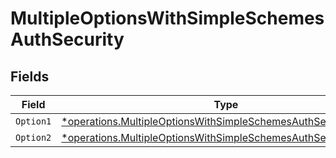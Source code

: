 # MultipleOptionsWithSimpleSchemesAuthSecurity


## Fields

| Field                                                                                                                                                    | Type                                                                                                                                                     | Required                                                                                                                                                 | Description                                                                                                                                              |
| -------------------------------------------------------------------------------------------------------------------------------------------------------- | -------------------------------------------------------------------------------------------------------------------------------------------------------- | -------------------------------------------------------------------------------------------------------------------------------------------------------- | -------------------------------------------------------------------------------------------------------------------------------------------------------- |
| `Option1`                                                                                                                                                | [*operations.MultipleOptionsWithSimpleSchemesAuthSecurityOption1](../../../pkg/models/operations/multipleoptionswithsimpleschemesauthsecurityoption1.md) | :heavy_minus_sign:                                                                                                                                       | N/A                                                                                                                                                      |
| `Option2`                                                                                                                                                | [*operations.MultipleOptionsWithSimpleSchemesAuthSecurityOption2](../../../pkg/models/operations/multipleoptionswithsimpleschemesauthsecurityoption2.md) | :heavy_minus_sign:                                                                                                                                       | N/A                                                                                                                                                      |